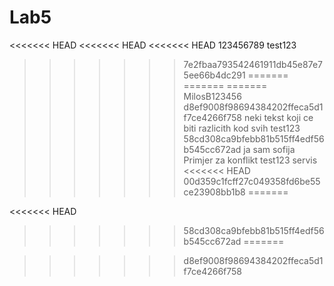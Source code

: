 # Lab5
<<<<<<< HEAD
<<<<<<< HEAD
<<<<<<< HEAD
123456789
test123
>>>>>>> 7e2fbaa793542461911db45e87e75ee66b4dc291
=======
=======
=======
MilosB123456
>>>>>>> d8ef9008f98694384202ffeca5d1f7ce4266f758
neki tekst koji ce biti razlicith kod svih
test123
>>>>>>> 58cd308ca9bfebb81b515ff4edf56b545cc672ad
ja sam sofija
Primjer za konflikt
test123
servis
<<<<<<< HEAD
>>>>>>> 00d359c1fcff27c049358fd6be55ce23908bb1b8
=======

<<<<<<< HEAD
>>>>>>> 58cd308ca9bfebb81b515ff4edf56b545cc672ad
=======

>>>>>>> d8ef9008f98694384202ffeca5d1f7ce4266f758
